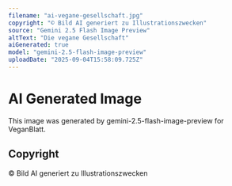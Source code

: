 ```yaml
---
filename: "ai-vegane-gesellschaft.jpg"
copyright: "© Bild AI generiert zu Illustrationszwecken"
source: "Gemini 2.5 Flash Image Preview"
altText: "Die vegane Gesellschaft"
aiGenerated: true
model: "gemini-2.5-flash-image-preview"
uploadDate: "2025-09-04T15:58:09.725Z"
---
```


# AI Generated Image

This image was generated by gemini-2.5-flash-image-preview for VeganBlatt.

## Copyright
© Bild AI generiert zu Illustrationszwecken
